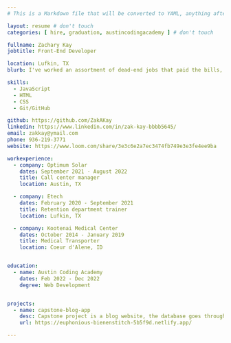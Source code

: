 ```yaml
---
# This is a Markdown file that will be converted to YAML, anything after a `#` is a comment and won't be read. Do not add extra lines, spaces, keys, or notes.

layout: resume # don't touch
categories: [ hire, graduation, austincodingacademy ] # don't touch

fullname: Zachary Kay 
jobtitle: Front-End Developer 

location: Lufkin, TX 
blurb: I've worked an assortment of dead-end jobs that paid the bills, but only just. Coding always seemed like a dream that was out of reach until I heard of Austin Coding Academy. I decided to take the leap and do what I've always wanted to do. This program opened my eyes to the possibilities that open up when learning all of these different programing languages. Thats why I plan on continue my education on the side so I can become an expert in coding. I would never have had the confidence to do that if it wasn't for this program. I'm excited for the future."

skills: 
  - JavaScript 
  - HTML 
  - CSS 
  - Git/GitHub 

github: https://github.com/ZakAKay 
linkedin: https://www.linkedin.com/in/zak-kay-bbbb5645/
email: zakkay@ymail.com 
phone: 936-219-3771 
website: https://www.loom.com/share/3e3c6e2a7ec3474fb749e3e3fe4ee9ba

workexperience: 
  - company: Optimum Solar 
    dates: September 2021 - August 2022 
    title: Call center manager 
    location: Austin, TX 

  - company: Etech 
    dates: February 2020 - September 2021 
    title: Retention department trainer 
    location: Lufkin, TX 

  - company: Kootenai Medical Center 
    dates: October 2014 - January 2019 
    title: Medical Transporter 
    location: Coeur d'Alene, ID 


education: 
  - name: Austin Coding Academy 
    dates: Feb 2022 - Dec 2022 
    degree: Web Development 


projects: 
  - name: capstone-blog-app 
    desc: Capstone project is a blog website, the database goes through firebase, but the hosting of the site goes through netlify.  
    url: https://euphonious-bienenstitch-5b5f9d.netlify.app/ 

---
```

